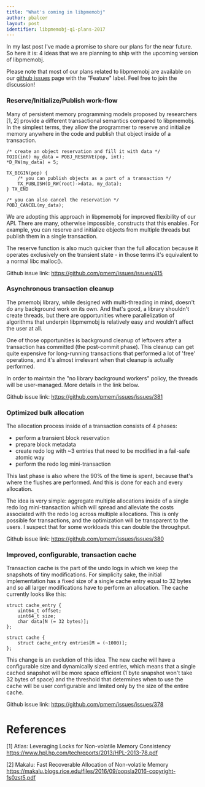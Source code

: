 ```yaml
---
title: "What's coming in libpmemobj"
author: pbalcer
layout: post
identifier: libpmemobj-q1-plans-2017
---
```


In my last post I've made a promise to share our plans for the near future. So
here it is: 4 ideas that we are planning to ship with the upcoming version
of libpmemobj.

Please note that most of our plans related to libpmemobj are available on
our
[github issues](https://github.com/pmem/issues/issues?q=is%3Aopen+is%3Aissue+label%3A%22Type%3A+Feature%22)
page with the "Feature" label. Feel free to join the discussion!

### Reserve/Initialize/Publish work-flow

Many of persistent memory programming models proposed by researchers [1, 2]
provide a different transactional semantics compared to libpmemobj. In the
simplest terms, they allow the programmer to reserve and initialize memory
anywhere in the code and publish that object inside of a transaction.

```
/* create an object reservation and fill it with data */
TOID(int) my_data = POBJ_RESERVE(pop, int);
*D_RW(my_data) = 5;

TX_BEGIN(pop) {
	/* you can publish objects as a part of a transaction */
	TX_PUBLISH(D_RW(root)->data, my_data);
} TX_END

/* you can also cancel the reservation */
POBJ_CANCEL(my_data);

```

We are adopting this approach in libpmemobj for improved flexibility of our API.
There are many, otherwise impossible, constructs that this enables. For example,
you can reserve and initialize objects from multiple threads but publish
them in a single transaction.

The reserve function is also much quicker than the full allocation because it
operates exclusively on the transient state - in those terms it's equivalent
to a normal libc malloc().

Github issue link: <https://github.com/pmem/issues/issues/415>

### Asynchronous transaction cleanup

The pmemobj library, while designed with multi-threading in mind, doesn't do
any background work on its own. And that's good, a library shouldn't create
threads, but there are opportunities where parallelization of algorithms that
underpin libpmemobj is relatively easy and wouldn't affect the user at all.

One of those opportunities is background cleanup of leftovers after a transaction
has committed (the post-commit phase). This cleanup can get quite expensive for
long-running transactions that performed a lot of 'free' operations, and it's
almost irrelevant when that cleanup is actually performed.

In order to maintain the "no library background workers" policy, the threads will
be user-managed. More details in the link below.

Github issue link: <https://github.com/pmem/issues/issues/381>

### Optimized bulk allocation

The allocation process inside of a transaction consists of 4 phases:

* perform a transient block reservation
* prepare block metadata
* create redo log with ~3 entries that need to be modified in a fail-safe
atomic way
* perform the redo log mini-transaction

This last phase is also where the 90% of the time is spent, because that's
where the flushes are performed. And this is done for each and every allocation.

The idea is very simple: aggregate multiple allocations inside of a single redo
log mini-transaction which will spread and alleviate the costs associated with
the redo log across multiple allocations. This is only possible for transactions,
and the optimization will be transparent to the users. I suspect that for some
workloads this can double the throughput.

Github issue link: <https://github.com/pmem/issues/issues/380>

### Improved, configurable, transaction cache

Transaction cache is the part of the undo logs in which we keep the snapshots
of tiny modifications. For simplicity sake, the initial implementation has a
fixed size of a single cache entry equal to 32 bytes and so all larger
modifications have to perform an allocation. The cache currently looks like this:

```
struct cache_entry {
	uint64_t offset;
	uint64_t size;
	char data[N (= 32 bytes)];
};

struct cache {
	struct cache_entry entries[M = (~1000)];
};
```

This change is an evolution of this idea. The new cache will have a configurable
size and dynamically sized entries, which means that a single cached snapshot
will be more space efficient (1 byte snapshot won't take 32 bytes of space) and
the threshold that determines when to use the cache will be user configurable
and limited only by the size of the entire cache.

Github issue link: <https://github.com/pmem/issues/issues/378>

# References

[1] Atlas: Leveraging Locks for Non-volatile Memory Consistency
<https://www.hpl.hp.com/techreports/2013/HPL-2013-78.pdf>

[2] Makalu: Fast Recoverable Allocation of Non-volatile Memory
<https://makalu.blogs.rice.edu/files/2016/09/oopsla2016-copyright-1s0zst5.pdf>
